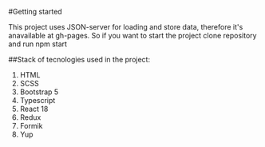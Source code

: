 #Getting started

This project uses JSON-server for loading and store data, therefore it's anavailable at gh-pages. So if you want to start the project clone repository and run npm start

##Stack of tecnologies used in the project:
1. HTML
2. SCSS
4. Bootstrap 5
5. Typescript
6. React 18
7. Redux
8. Formik
9. Yup

